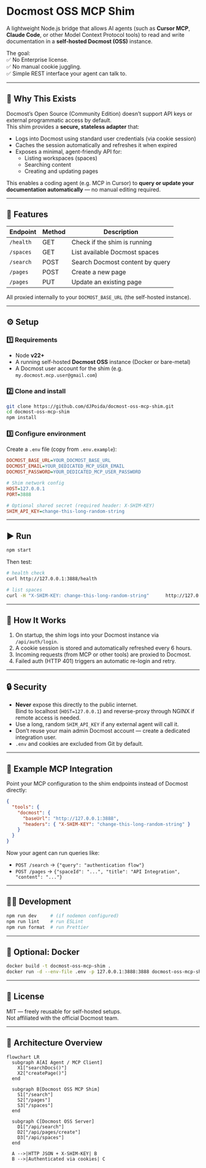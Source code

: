 # Docmost OSS MCP Shim

A lightweight Node.js bridge that allows AI agents (such as **Cursor MCP**, **Claude Code**, or other Model Context Protocol tools) to read and write documentation in a **self-hosted Docmost (OSS)** instance.

The goal:  
✅ No Enterprise license.  
✅ No manual cookie juggling.  
✅ Simple REST interface your agent can talk to.

---

## 🚀 Why This Exists

Docmost’s Open Source (Community Edition) doesn’t support API keys or external programmatic access by default.  
This shim provides a **secure, stateless adapter** that:

- Logs into Docmost using standard user credentials (via cookie session)
- Caches the session automatically and refreshes it when expired
- Exposes a minimal, agent-friendly API for:
  - Listing workspaces (spaces)
  - Searching content
  - Creating and updating pages

This enables a coding agent (e.g. MCP in Cursor) to **query or update your documentation automatically** — no manual editing required.

---

## 🧩 Features

| Endpoint  | Method | Description                     |
| --------- | ------ | ------------------------------- |
| `/health` | GET    | Check if the shim is running    |
| `/spaces` | GET    | List available Docmost spaces   |
| `/search` | POST   | Search Docmost content by query |
| `/pages`  | POST   | Create a new page               |
| `/pages`  | PUT    | Update an existing page         |

All proxied internally to your `DOCMOST_BASE_URL` (the self-hosted instance).

---

## ⚙️ Setup

### 1️⃣ Requirements

- Node **v22+**
- A running self-hosted **Docmost OSS** instance (Docker or bare-metal)
- A Docmost user account for the shim (e.g. `my.docmost.mcp.user@gmail.com`)

### 2️⃣ Clone and install

```bash
git clone https://github.com/dJPoida/docmost-oss-mcp-shim.git
cd docmost-oss-mcp-shim
npm install
```

### 3️⃣ Configure environment

Create a `.env` file (copy from `.env.example`):

```ini
DOCMOST_BASE_URL=YOUR_DOCMOST_BASE_URL
DOCMOST_EMAIL=YOUR_DEDICATED_MCP_USER_EMAIL
DOCMOST_PASSWORD=YOUR_DEDICATED_MCP_USER_PASSWORD

# Shim network config
HOST=127.0.0.1
PORT=3888

# Optional shared secret (required header: X-SHIM-KEY)
SHIM_API_KEY=change-this-long-random-string
```

---

## ▶️ Run

```bash
npm start
```

Then test:

```bash
# health check
curl http://127.0.0.1:3888/health

# list spaces
curl -H "X-SHIM-KEY: change-this-long-random-string"      http://127.0.0.1:3888/spaces
```

---

## 🧠 How It Works

1. On startup, the shim logs into your Docmost instance via `/api/auth/login`.
2. A cookie session is stored and automatically refreshed every 6 hours.
3. Incoming requests (from MCP or other tools) are proxied to Docmost.
4. Failed auth (HTTP 401) triggers an automatic re-login and retry.

---

## 🔒 Security

- **Never** expose this directly to the public internet.  
  Bind to localhost (`HOST=127.0.0.1`) and reverse-proxy through NGINX if remote access is needed.
- Use a long, random `SHIM_API_KEY` if any external agent will call it.
- Don’t reuse your main admin Docmost account — create a dedicated integration user.
- `.env` and cookies are excluded from Git by default.

---

## 🧰 Example MCP Integration

Point your MCP configuration to the shim endpoints instead of Docmost directly:

```json
{
  "tools": {
    "docmost": {
      "baseUrl": "http://127.0.0.1:3888",
      "headers": { "X-SHIM-KEY": "change-this-long-random-string" }
    }
  }
}
```

Now your agent can run queries like:

- `POST /search` → `{"query": "authentication flow"}`
- `POST /pages` → `{"spaceId": "...", "title": "API Integration", "content": "..."}`

---

## 🧑‍💻 Development

```bash
npm run dev     # (if nodemon configured)
npm run lint    # run ESLint
npm run format  # run Prettier
```

---

## 🐳 Optional: Docker

```bash
docker build -t docmost-oss-mcp-shim .
docker run -d --env-file .env -p 127.0.0.1:3888:3888 docmost-oss-mcp-shim
```

---

## 🩵 License

MIT — freely reusable for self-hosted setups.  
Not affiliated with the official Docmost team.

---

## 🔁 Architecture Overview

```mermaid
flowchart LR
  subgraph A[AI Agent / MCP Client]
    X1["searchDocs()"]
    X2["createPage()"]
  end

  subgraph B[Docmost OSS MCP Shim]
    S1["/search"]
    S2["/pages"]
    S3["/spaces"]
  end

  subgraph C[Docmost OSS Server]
    D1["/api/search"]
    D2["/api/pages/create"]
    D3["/api/spaces"]
  end

  A -->|HTTP JSON + X-SHIM-KEY| B
  B -->|Authenticated via cookies| C
```
